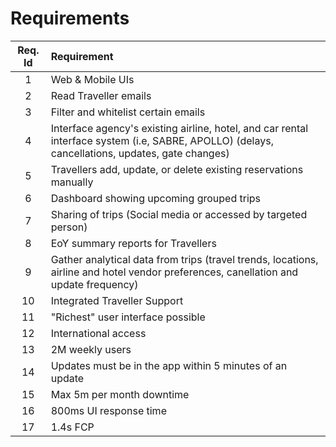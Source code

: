 # Requirements

| Req. Id | Requirement |
|:-------:|:-----|
| 1 | Web & Mobile UIs |
| 2 | Read Traveller emails |
| 3 | Filter and whitelist certain emails |
| 4 | Interface agency's existing airline, hotel, and car rental interface system (i.e, SABRE, APOLLO) (delays, cancellations, updates, gate changes) |
| 5 | Travellers add, update, or delete existing reservations manually |
| 6 | Dashboard showing upcoming grouped trips |
| 7 | Sharing of trips (Social media or accessed by targeted person) |
| 8 | EoY summary reports for Travellers |
| 9 | Gather analytical data from trips (travel trends, locations, airline and hotel vendor preferences, canellation and update frequency) |
| 10 | Integrated Traveller Support |
| 11 | "Richest" user interface possible |
| 12 | International access |
| 13 | 2M weekly users |
| 14 | Updates must be in the app within 5 minutes of an update |
| 15 | Max 5m per month downtime |
| 16 | 800ms UI response time |
| 17 | 1.4s FCP |
